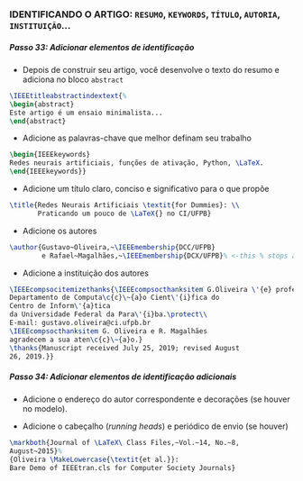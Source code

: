 ### IDENTIFICANDO O ARTIGO: `RESUMO`, `KEYWORDS`, `TÍTULO`, `AUTORIA`, `INSTITUIÇÃO`...

##### Passo 33: Adicionar elementos de identificação 

- Depois de construir seu artigo, você desenvolve o texto do resumo e adiciona no bloco `abstract`

```latex
\IEEEtitleabstractindextext{%
\begin{abstract}
Este artigo é um ensaio minimalista...
\end{abstract}
```

- Adicione as palavras-chave que melhor definam seu trabalho

```latex
\begin{IEEEkeywords}
Redes neurais artificiais, funções de ativação, Python, \LaTeX.
\end{IEEEkeywords}}
```

- Adicione um título claro, conciso e significativo para o que propõe

```latex
\title{Redes Neurais Artificiais \textit{for Dummies}: \\ 
       Praticando um pouco de \LaTeX{} no CI/UFPB}
```

- Adicione os autores

```latex
\author{Gustavo~Oliveira,~\IEEEmembership{DCC/UFPB}
        e Rafael~Magalhães,~\IEEEmembership{DCX/UFPB}% <-this % stops a space
```

- Adicione a instituição dos autores

```latex
\IEEEcompsocitemizethanks{\IEEEcompsocthanksitem G.Oliveira \'{e} professor do 
Departamento de Computa\c{c}\~{a}o Cient\'{i}fica do 
Centro de Inform\'{a}tica 
da Universidade Federal da Para\'{i}ba.\protect\\
E-mail: gustavo.oliveira@ci.ufpb.br
\IEEEcompsocthanksitem G. Oliveira e R. Magalhães 
agradecem a sua aten\c{c}\~{a}o.}
\thanks{Manuscript received July 25, 2019; revised August 
26, 2019.}}
```

##### Passo 34: Adicionar elementos de identificação adicionais

- Adicione o endereço do autor correspondente e decorações (se houver no modelo).

- Adicione o cabeçalho (_running heads_) e periódico de envio (se houver)

```latex
\markboth{Journal of \LaTeX\ Class Files,~Vol.~14, No.~8,
August~2015}%
{Oliveira \MakeLowercase{\textit{et al.}}: 
Bare Demo of IEEEtran.cls for Computer Society Journals}
```
